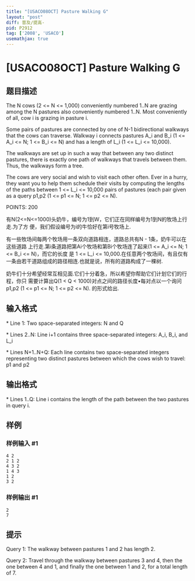 ```yaml
---
title: "[USACO08OCT] Pasture Walking G"
layout: "post"
diff: 普及/提高-
pid: P2912
tag: ['2008', 'USACO']
usemathjax: true
---
```


# [USACO08OCT] Pasture Walking G
## 题目描述

The N cows (2 <= N <= 1,000) conveniently numbered 1..N are grazing among the N pastures also conveniently numbered 1..N. Most conveniently of all, cow i is grazing in pasture i.

Some pairs of pastures are connected by one of N-1 bidirectional walkways that the cows can traverse. Walkway i connects pastures A\_i and B\_i (1 <= A\_i <= N; 1 <= B\_i <= N) and has a length of L\_i (1 <= L\_i <= 10,000).

The walkways are set up in such a way that between any two distinct pastures, there is exactly one path of walkways that travels between them. Thus, the walkways form a tree.

The cows are very social and wish to visit each other often. Ever in a hurry, they want you to help them schedule their visits by computing the lengths of the paths between 1 <= L\_i <= 10,000 pairs of pastures (each pair given as a query p1,p2 (1 <= p1 <= N; 1 <= p2 <= N).

POINTS: 200

有N(2<=N<=1000)头奶牛，编号为1到W，它们正在同样编号为1到N的牧场上行走.为了方 便，我们假设编号为i的牛恰好在第i号牧场上.

有一些牧场间每两个牧场用一条双向道路相连，道路总共有N - 1条，奶牛可以在这些道路 上行走.第i条道路把第Ai个牧场和第Bi个牧场连了起来(1 <= A\_i <= N; 1 <= B\_i <= N)，而它的长度 是 1 <= L\_i <= 10,000.在任意两个牧场间，有且仅有一条由若干道路组成的路径相连.也就是说，所有的道路构成了一棵树.

奶牛们十分希望经常互相见面.它们十分着急，所以希望你帮助它们计划它们的行程，你只 需要计算出Q(1 < Q < 1000)对点之间的路径长度•每对点以一个询问p1,p2 (1 <= p1 <= N; 1 <= p2 <= N). 的形式给出.


## 输入格式

\* Line 1: Two space-separated integers: N and Q

\* Lines 2..N: Line i+1 contains three space-separated integers: A\_i, B\_i, and L\_i

\* Lines N+1..N+Q: Each line contains two space-separated integers representing two distinct pastures between which the cows wish to travel: p1 and p2

## 输出格式

\* Lines 1..Q: Line i contains the length of the path between the two pastures in query i.

## 样例

### 样例输入 #1
```
4 2 
2 1 2 
4 3 2 
1 4 3 
1 2 
3 2 

```
### 样例输出 #1
```
2 
7 

```
## 提示

Query 1: The walkway between pastures 1 and 2 has length 2.

Query 2: Travel through the walkway between pastures 3 and 4, then the one between 4 and 1, and finally the one between 1 and 2, for a total length of 7.

